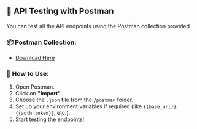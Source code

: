 ## 🔁 API Testing with Postman

You can test all the API endpoints using the Postman collection provided.

### 📦 Postman Collection:
- [Download Here](YoutubePro.postman_collection.json)

### 🧪 How to Use:
1. Open Postman.
2. Click on **"Import"**.
3. Choose the `.json` file from the `/postman` folder.
4. Set up your environment variables if required (like `{{base_url}}`, `{{auth_token}}`, etc.).
5. Start testing the endpoints!

